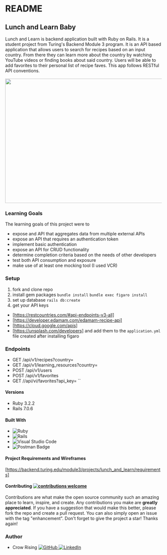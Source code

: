 # README

## Lunch and Learn Baby
Lunch and Learn is backend application built with Ruby on Rails. It is a student project from Turing's Backend Module 3 program.
It is an API based application that allows users to search for recipes based on an input country. From there they can learn more about the country by watching YouTube videos or finding books about said country. Users will be able to add favorites to their personal list of recipe faves. 
This app follows RESTful API conventions.
<br><br>
   <img src="https://greatdemo.com/wp-content/uploads/2020/10/Lunch-and-Learn-e1625259161847.png" width="600" height="400">
### Learning Goals
The learning goals of this project were to 
- expose and API that aggregates data from multiple external APIs
- expose an API that requires an authentication token
- implement basic authentication
- expose an API for CRUD functionality
- determine completion criteria based on the needs of other developers
- test both API consumption and exposure
- make use of at least one mocking tool (I used VCR)
### Setup
1. fork and clone repo
2. install gem packages `bundle install` `bundle exec figaro install`
3. set up database `rails db:create`
4. get your API keys 
  - [https://restcountries.com/#api-endpoints-v3-all]
  - [https://developer.edamam.com/edamam-recipe-api]
  - [https://cloud.google.com/apis]
  - [https://unsplash.com/developers]
  and add them to the `application.yml` file created after installing figaro
### Endpoints
 - GET /api/v1/recipes?country=
 - GET /api/v1/learning_resources?country=
 - POST /api/v1/users
 - POST /api/v1/favorites
 - GET //api/vi/favorites?api_key=
``
#### Versions
 - Ruby 3.2.2
 - Rails 7.0.6

#### Built With
* ![Ruby](https://img.shields.io/badge/ruby-%23CC342D.svg?style=for-the-badge&logo=ruby&logoColor=white)
* ![Rails](https://img.shields.io/badge/rails-%23CC0000.svg?style=for-the-badge&logo=ruby-on-rails&logoColor=white)
* ![Visual Studio Code](https://img.shields.io/badge/Visual%20Studio%20Code-0078d7.svg?style=for-the-badge&logo=visual-studio-code&logoColor=white)
* ![Postman Badge](https://img.shields.io/badge/Postman-FF6C37?logo=postman&logoColor=fff&style=for-the-badge)

#### Project Requirements and Wireframes 
[https://backend.turing.edu/module3/projects/lunch_and_learn/requirements]
#### Contributing  [![contributions welcome](https://img.shields.io/badge/contributions-welcome-brightgreen.svg?style=flat)](https://github.com/sicknacco/lend-a-toolza-be/issues)
Contributions are what make the open source community such an amazing place to learn, inspire, and create. Any contributions you make are **greatly appreciated**.
If you have a suggestion that would make this better, please fork the repo and create a pull request. You can also simply open an issue with the tag "enhancement".
Don't forget to give the project a star! Thanks again!
### Author
- Crow Rising [![GitHub](https://img.shields.io/badge/GitHub-100000?style=for-the-badge&logo=github&logoColor=white) ](https://github.com/CrowRising) [![LinkedIn](https://img.shields.io/badge/LinkedIn-0077B5?style=for-the-badge&logo=linkedin&logoColor=white) ](https://www.linkedin.com/in/crowrising/)